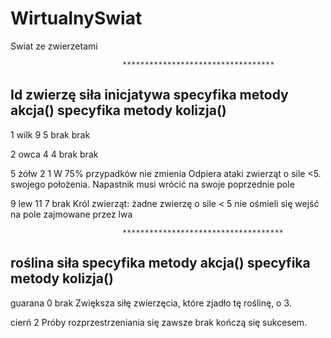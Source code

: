 # WirtualnySwiat
Swiat ze zwierzetami

                             **********************************
Id   zwierzę  siła   inicjatywa    specyfika metody akcja()     specyfika metody kolizja()
-------------------------------------------------------------------------------------------
1     wilk     9         5                  brak                          brak

2     owca     4         4                  brak                          brak

5     żółw     2         1       W 75% przypadków nie zmienia   Odpiera ataki zwierząt o sile <5.
                                      swojego położenia.        Napastnik musi wrócić na swoje
                                                                poprzednie pole
                                                                
9     lew     11         7                  brak                Król zwierząt: żadne zwierzę o sile < 5
                                                                nie ośmieli się wejść na pole
                                                                zajmowane przez lwa

                             ************************************
roślina      siła                 specyfika metody akcja()      specyfika metody kolizja()
---------------------------------------------------------------------------------------------
guarana       0                             brak                Zwiększa siłę zwierzęcia, które
                                                                zjadło tę roślinę, o 3.
                                                                
cierń         2             Próby rozprzestrzeniania się zawsze            brak
                            kończą się sukcesem.
